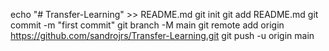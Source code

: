 echo "# Transfer-Learning" >> README.md
git init
git add README.md
git commit -m "first commit"
git branch -M main
git remote add origin https://github.com/sandrojrs/Transfer-Learning.git
git push -u origin main
